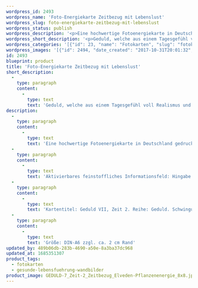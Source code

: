 ```yaml
---
wordpress_id: 2493
wordpress_name: 'Foto-Energiekarte Zeitbezug mit Lebenslust'
wordpress_slug: foto-energiekarte-zeitbezug-mit-lebenslust
wordpress_status: publish
wordpress_description: '<p>Eine hochwertige Fotoenergiekarte in Deutschland gedruckt und in Handarbeit laminiert.  Sie ist in Postkartengröße (DIN-A6) gut zu transportieren und kann auch auf den Körper aufgelegt werden.</p><p>Aktivierbares feinstoffliches Informationsfeld: Hingabe - Fokus - Lebenslust - Tagesgefühl - Zeitbezüge - Realismus: Ein fortgeschrittener Umgang mit der Zeit. Auch den Alltag in realistischem Zeitbezug voll Lebenslust und Hingabe erleben - "Urlaub ist jeden Tag" könnte das Motto dieses neuartigen, fokussierten Tagesgefühls sein.</p><p>Kartentitel: Geduld VII, Zeit 2. Reihe: Geduld. Schwingungsebene: Türkis</p><p>Größe: DIN-A6 zzgl. ca. 2 cm Rand<br />Andere Formate sind individuell für Sie innerhalb weniger Tage herstellbar. Bitte kontaktieren Sie uns hierfür unter <a href="mailto:info@elvedenverlag.de">info@elvedenverlag.de</a>.</p><p><a href="https://my.feenbaum.de/anwendung-energiebilder-foto-laminiert/">Anwendungshinweise</a>      <a href="https://my.feenbaum.de/produktinformationen-fotokarten/">Produktinformationen</a></p>'
wordpress_short_description: '<p>Geduld, welche aus einem Tagesgefühl voll Realismus und Lebenslust entspringt<br /><em>Hinweis: Das Wasserzeichen „Elveden Verlag Energiebild“ wird nicht mit gedruckt</em></p>'
wordpress_categories: '[{"id": 23, "name": "Fotokarten", "slug": "fotokarten"}, {"id": 41, "name": "Gesunde Lebensf\u00fchrung", "slug": "gesunde-lebensfuehrung-wandbilder"}]'
wordpress_images: '[{"id": 2494, "date_created": "2017-10-31T20:01:32", "date_created_gmt": "2017-10-31T18:01:32", "date_modified": "2017-10-31T20:01:32", "date_modified_gmt": "2017-10-31T18:01:32", "src": "https://my.feenbaum.de/wp-content/uploads/2017/10/GEDULD-7_Zeit-2_Zeitbezug_Elveden-Pflanzenenergie_8x8.jpg", "name": "GEDULD-7_Zeit-2_Zeitbezug_Elveden-Pflanzenenergie_8x8", "alt": ""}]'
id: 2493
blueprint: product
title: 'Foto-Energiekarte Zeitbezug mit Lebenslust'
short_description:
  -
    type: paragraph
    content:
      -
        type: text
        text: 'Geduld, welche aus einem Tagesgefühl voll Realismus und Lebenslust entspringt'
description:
  -
    type: paragraph
    content:
      -
        type: text
        text: 'Eine hochwertige Fotoenergiekarte in Deutschland gedruckt und in Handarbeit laminiert.  Sie ist in Postkartengröße (DIN-A6) gut zu transportieren und kann auch auf den Körper aufgelegt werden.'
  -
    type: paragraph
    content:
      -
        type: text
        text: 'Aktivierbares feinstoffliches Informationsfeld: Hingabe - Fokus - Lebenslust - Tagesgefühl - Zeitbezüge - Realismus: Ein fortgeschrittener Umgang mit der Zeit. Auch den Alltag in realistischem Zeitbezug voll Lebenslust und Hingabe erleben - "Urlaub ist jeden Tag" könnte das Motto dieses neuartigen, fokussierten Tagesgefühls sein.'
  -
    type: paragraph
    content:
      -
        type: text
        text: 'Kartentitel: Geduld VII, Zeit 2. Reihe: Geduld. Schwingungsebene: Türkis'
  -
    type: paragraph
    content:
      -
        type: text
        text: 'Größe: DIN-A6 zzgl. ca. 2 cm Rand'
updated_by: 489b06db-283b-4690-a50e-8a3ba37dc968
updated_at: 1685351307
product_tags:
  - fotokarten
  - gesunde-lebensfuehrung-wandbilder
product_image: GEDULD-7_Zeit-2_Zeitbezug_Elveden-Pflanzenenergie_8x8.jpg
---
```

